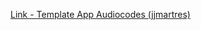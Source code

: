 [Link - Template App Audiocodes (jjmartres)](https://github.com/jjmartres/Zabbix/tree/master/zbx-templates/zbx-audiocodes/zbx-audiocodes-interfaces)
